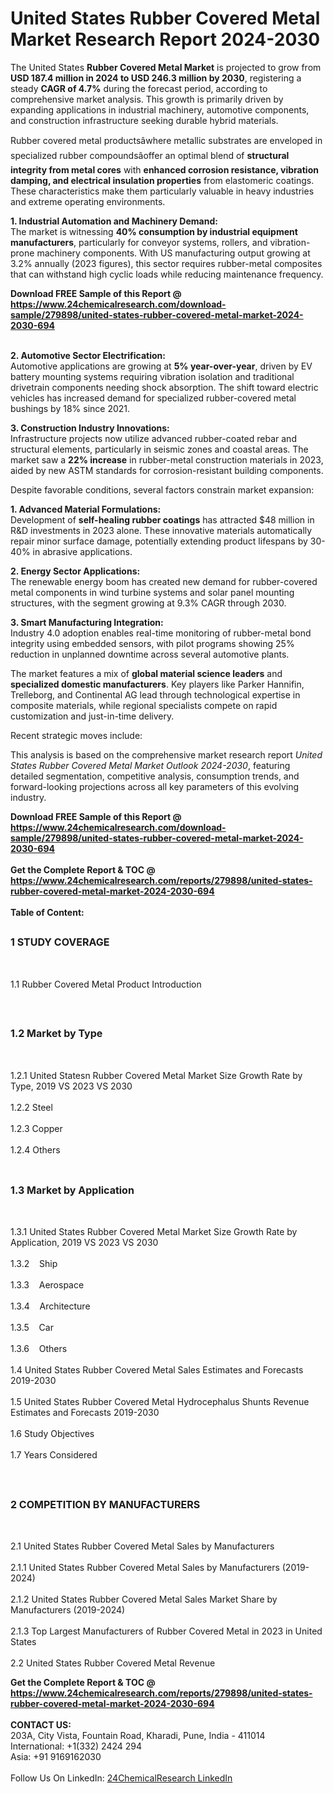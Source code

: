 <h1>United States Rubber Covered Metal Market Research Report 2024-2030</h1><p>The United States <strong>Rubber Covered Metal Market</strong> is projected to grow from <strong>USD 187.4 million in 2024 to USD 246.3 million by 2030</strong>, registering a steady <strong>CAGR of 4.7%</strong> during the forecast period, according to comprehensive market analysis. This growth is primarily driven by expanding applications in industrial machinery, automotive components, and construction infrastructure seeking durable hybrid materials.</p><p>Rubber covered metal productsâwhere metallic substrates are enveloped in specialized rubber compoundsâoffer an optimal blend of <strong>structural integrity from metal cores</strong> with <strong>enhanced corrosion resistance, vibration damping, and electrical insulation properties</strong> from elastomeric coatings. These characteristics make them particularly valuable in heavy industries and extreme operating environments.</p><p><strong>1. Industrial Automation and Machinery Demand:</strong><br>
The market is witnessing <strong>40% consumption by industrial equipment manufacturers</strong>, particularly for conveyor systems, rollers, and vibration-prone machinery components. With US manufacturing output growing at 3.2% annually (2023 figures), this sector requires rubber-metal composites that can withstand high cyclic loads while reducing maintenance frequency.</p><div><b>Download FREE Sample of this Report @ 
            <a href="https://www.24chemicalresearch.com/download-sample/279898/united-states-rubber-covered-metal-market-2024-2030-694">
            https://www.24chemicalresearch.com/download-sample/279898/united-states-rubber-covered-metal-market-2024-2030-694</a></b></div><br><p><strong>2. Automotive Sector Electrification:</strong><br>
Automotive applications are growing at <strong>5% year-over-year</strong>, driven by EV battery mounting systems requiring vibration isolation and traditional drivetrain components needing shock absorption. The shift toward electric vehicles has increased demand for specialized rubber-covered metal bushings by 18% since 2021.</p><p><strong>3. Construction Industry Innovations:</strong><br>
Infrastructure projects now utilize advanced rubber-coated rebar and structural elements, particularly in seismic zones and coastal areas. The market saw a <strong>22% increase</strong> in rubber-metal construction materials in 2023, aided by new ASTM standards for corrosion-resistant building components.</p><p>Despite favorable conditions, several factors constrain market expansion:</p><p><strong>1. Advanced Material Formulations:</strong><br>
Development of <strong>self-healing rubber coatings</strong> has attracted $48 million in R&amp;D investments in 2023 alone. These innovative materials automatically repair minor surface damage, potentially extending product lifespans by 30-40% in abrasive applications.</p><p><strong>2. Energy Sector Applications:</strong><br>
The renewable energy boom has created new demand for rubber-covered metal components in wind turbine systems and solar panel mounting structures, with the segment growing at 9.3% CAGR through 2030.</p><p><strong>3. Smart Manufacturing Integration:</strong><br>
Industry 4.0 adoption enables real-time monitoring of rubber-metal bond integrity using embedded sensors, with pilot programs showing 25% reduction in unplanned downtime across several automotive plants.</p><p>The market features a mix of <strong>global material science leaders</strong> and <strong>specialized domestic manufacturers</strong>. Key players like Parker Hannifin, Trelleborg, and Continental AG lead through technological expertise in composite materials, while regional specialists compete on rapid customization and just-in-time delivery.</p><p>Recent strategic moves include:</p><p>This analysis is based on the comprehensive market research report <em>United States Rubber Covered Metal Market Outlook 2024-2030</em>, featuring detailed segmentation, competitive analysis, consumption trends, and forward-looking projections across all key parameters of this evolving industry.</p><div><b>Download FREE Sample of this Report @ 
            <a href="https://www.24chemicalresearch.com/download-sample/279898/united-states-rubber-covered-metal-market-2024-2030-694">
            https://www.24chemicalresearch.com/download-sample/279898/united-states-rubber-covered-metal-market-2024-2030-694</a></b></div><br><div><b>Get the Complete Report & TOC @ 
            <a href="https://www.24chemicalresearch.com/reports/279898/united-states-rubber-covered-metal-market-2024-2030-694">
            https://www.24chemicalresearch.com/reports/279898/united-states-rubber-covered-metal-market-2024-2030-694</a></b></div><br>
            <b>Table of Content:</b><p><h2><span style="font-size:16px"><strong>1 STUDY COVERAGE</strong></span></h2><br />
<p>1.1 Rubber Covered Metal Product Introduction</p><br />
<h2><span style="font-size:16px"><strong>1.2 Market by Type</strong></span></h2><br />
<p>1.2.1 United Statesn Rubber Covered Metal Market Size Growth Rate by Type, 2019 VS 2023 VS 2030<br /><br />
1.2.2 Steel&nbsp;&nbsp; &nbsp;<br /><br />
1.2.3 Copper<br /><br />
1.2.4 Others<br /><br />
<h2><span style="font-size:16px"><strong>1.3 Market by Application</strong></span></h2><br />
<p>1.3.1 United States Rubber Covered Metal Market Size Growth Rate by Application, 2019 VS 2023 VS 2030<br /><br />
1.3.2&nbsp;&nbsp; &nbsp;Ship<br /><br />
1.3.3&nbsp;&nbsp; &nbsp;Aerospace<br /><br />
1.3.4&nbsp;&nbsp; &nbsp;Architecture<br /><br />
1.3.5&nbsp;&nbsp; &nbsp;Car<br /><br />
1.3.6&nbsp;&nbsp; &nbsp;Others<br /><br />
1.4 United States Rubber Covered Metal Sales Estimates and Forecasts 2019-2030<br /><br />
1.5 United States Rubber Covered Metal Hydrocephalus Shunts Revenue Estimates and Forecasts 2019-2030<br /><br />
1.6 Study Objectives<br /><br />
1.7 Years Considered</p><br />
<h2><span style="font-size:16px"><strong>2 COMPETITION BY MANUFACTURERS</strong></span></h2><br />
<p>2.1 United States Rubber Covered Metal Sales by Manufacturers<br /><br />
2.1.1 United States Rubber Covered Metal Sales by Manufacturers (2019-2024)<br /><br />
2.1.2 United States Rubber Covered Metal Sales Market Share by Manufacturers (2019-2024)<br /><br />
2.1.3 Top Largest Manufacturers of Rubber Covered Metal in 2023 in United States<br /><br />
2.2 United States Rubber Covered Metal Revenue</p><div><b>Get the Complete Report & TOC @ 
            <a href="https://www.24chemicalresearch.com/reports/279898/united-states-rubber-covered-metal-market-2024-2030-694">
            https://www.24chemicalresearch.com/reports/279898/united-states-rubber-covered-metal-market-2024-2030-694</a></b></div><br><b>CONTACT US:</b><br>
            203A, City Vista, Fountain Road, Kharadi, Pune, India - 411014<br>
            International: +1(332) 2424 294<br>
            Asia: +91 9169162030 <br><br>
            Follow Us On LinkedIn: <a href="https://www.linkedin.com/company/24chemicalresearch/">24ChemicalResearch LinkedIn</a>